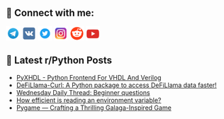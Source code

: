 ## 🔎 Connect with me:
[<img src="https://github.com/bullbesh/bullbesh/blob/main/images/Telegram.png" width="32" height="32" />](https://t.me/bullbesh)
[<img src="https://github.com/bullbesh/bullbesh/blob/main/images/VK.png" width="32" height="32" />](https://vk.com/bullbesh)
[<img src="https://github.com/bullbesh/bullbesh/blob/main/images/Twitter.png" width="32" height="32" />](https://twitter.com/bullbesh1)
[<img src="https://github.com/bullbesh/bullbesh/blob/main/images/Instagram.png" width="32" height="32" />](https://www.instagram.com/bullbesh)
[<img src="https://github.com/bullbesh/bullbesh/blob/main/images/Reddit.png" width="32" height="32" />](https://www.reddit.com/user/bullbesh)
[<img src="https://github.com/bullbesh/bullbesh/blob/main/images/YouTube.png" width="32" height="32" />](https://www.youtube.com/channel/UCtfjRs6uzgq5mfm8S06WTcg)

## 📕 Latest r/Python Posts
<!-- BLOG-POST-LIST:START -->
- [PyXHDL - Python Frontend For VHDL And Verilog](https://www.reddit.com/r/Python/comments/136cadg/pyxhdl_python_frontend_for_vhdl_and_verilog/)
- [DeFiLlama-Curl: A Python package to access DeFiLlama data faster!](https://www.reddit.com/r/Python/comments/1369von/defillamacurl_a_python_package_to_access/)
- [Wednesday Daily Thread: Beginner questions](https://www.reddit.com/r/Python/comments/1364mx7/wednesday_daily_thread_beginner_questions/)
- [How efficient is reading an environment variable?](https://www.reddit.com/r/Python/comments/1364lda/how_efficient_is_reading_an_environment_variable/)
- [Pygame — Crafting a Thrilling Galaga-Inspired Game](https://www.reddit.com/r/Python/comments/1362imc/pygame_crafting_a_thrilling_galagainspired_game/)
<!-- BLOG-POST-LIST:END -->
